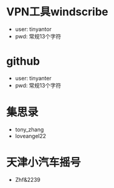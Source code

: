 # VPN工具windscribe
- user: tinyantor
- pwd: 常规13个字符

# github
- user: tinyanter
- pwd: 常规13个字符

# 集思录
- tony_zhang
- loveangel22

# 天津小汽车摇号
- Zhf&2239